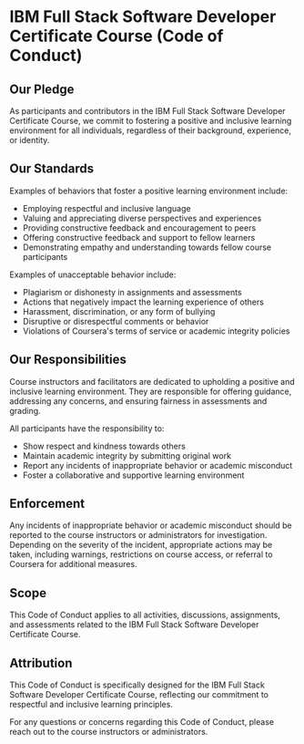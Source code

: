 # IBM Full Stack Software Developer Certificate Course (Code of Conduct)

## Our Pledge

As participants and contributors in the IBM Full Stack Software Developer Certificate Course, we commit to fostering a positive and inclusive learning environment for all individuals, regardless of their background, experience, or identity.

## Our Standards

Examples of behaviors that foster a positive learning environment include:

- Employing respectful and inclusive language
- Valuing and appreciating diverse perspectives and experiences
- Providing constructive feedback and encouragement to peers
- Offering constructive feedback and support to fellow learners
- Demonstrating empathy and understanding towards fellow course participants

Examples of unacceptable behavior include:

- Plagiarism or dishonesty in assignments and assessments
- Actions that negatively impact the learning experience of others
- Harassment, discrimination, or any form of bullying
- Disruptive or disrespectful comments or behavior
- Violations of Coursera's terms of service or academic integrity policies

## Our Responsibilities

Course instructors and facilitators are dedicated to upholding a positive and inclusive learning environment. They are responsible for offering guidance, addressing any concerns, and ensuring fairness in assessments and grading.

All participants have the responsibility to:

- Show respect and kindness towards others
- Maintain academic integrity by submitting original work
- Report any incidents of inappropriate behavior or academic misconduct
- Foster a collaborative and supportive learning environment

## Enforcement

Any incidents of inappropriate behavior or academic misconduct should be reported to the course instructors or administrators for investigation. Depending on the severity of the incident, appropriate actions may be taken, including warnings, restrictions on course access, or referral to Coursera for additional measures.

## Scope

This Code of Conduct applies to all activities, discussions, assignments, and assessments related to the IBM Full Stack Software Developer Certificate Course.

## Attribution

This Code of Conduct is specifically designed for the IBM Full Stack Software Developer Certificate Course, reflecting our commitment to respectful and inclusive learning principles.

For any questions or concerns regarding this Code of Conduct, please reach out to the course instructors or administrators.
